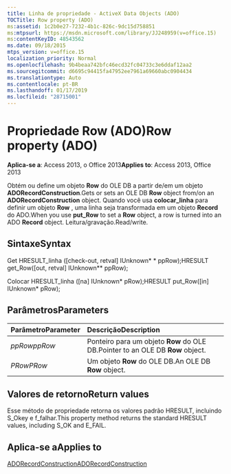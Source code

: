 ```yaml
---
title: Linha de propriedade - ActiveX Data Objects (ADO)
TOCTitle: Row property (ADO)
ms:assetid: 1c2b0e27-7232-4b1c-826c-9dc15d758851
ms:mtpsurl: https://msdn.microsoft.com/library/JJ248959(v=office.15)
ms:contentKeyID: 48543562
ms.date: 09/18/2015
mtps_version: v=office.15
localization_priority: Normal
ms.openlocfilehash: 9b4beaa742bfc46ecd32fc04733c3e6ddaf12aa2
ms.sourcegitcommit: d6695c94415fa47952ee7961a69660abc0904434
ms.translationtype: Auto
ms.contentlocale: pt-BR
ms.lasthandoff: 01/17/2019
ms.locfileid: "28715001"
---
```

# <a name="row-property-ado"></a><span data-ttu-id="b16ad-102">Propriedade Row (ADO)</span><span class="sxs-lookup"><span data-stu-id="b16ad-102">Row property (ADO)</span></span>

<span data-ttu-id="b16ad-103">**Aplica-se a**: Access 2013, o Office 2013</span><span class="sxs-lookup"><span data-stu-id="b16ad-103">**Applies to**: Access 2013, Office 2013</span></span>

<span data-ttu-id="b16ad-104">Obtém ou define um objeto **Row** do OLE DB a partir de/em um objeto **ADORecordConstruction**.</span><span class="sxs-lookup"><span data-stu-id="b16ad-104">Gets or sets an OLE DB **Row** object from/on an **ADORecordConstruction** object.</span></span> <span data-ttu-id="b16ad-105">Quando você usa **colocar\_linha** para definir um objeto **Row** , uma linha seja transformada em um objeto **Record** do ADO.</span><span class="sxs-lookup"><span data-stu-id="b16ad-105">When you use **put\_Row** to set a **Row** object, a row is turned into an ADO **Record** object.</span></span> <span data-ttu-id="b16ad-106">Leitura/gravação.</span><span class="sxs-lookup"><span data-stu-id="b16ad-106">Read/write.</span></span>

## <a name="syntax"></a><span data-ttu-id="b16ad-107">Sintaxe</span><span class="sxs-lookup"><span data-stu-id="b16ad-107">Syntax</span></span>

<span data-ttu-id="b16ad-108">Get HRESULT\_linha (\[check-out, retval\] IUnknown\* \* ppRow);</span><span class="sxs-lookup"><span data-stu-id="b16ad-108">HRESULT get\_Row(\[out, retval\] IUnknown\*\* ppRow);</span></span>

<span data-ttu-id="b16ad-109">Colocar HRESULT\_linha (\[na\] IUnknown\* pRow);</span><span class="sxs-lookup"><span data-stu-id="b16ad-109">HRESULT put\_Row(\[in\] IUnknown\* pRow);</span></span>

## <a name="parameters"></a><span data-ttu-id="b16ad-110">Parâmetros</span><span class="sxs-lookup"><span data-stu-id="b16ad-110">Parameters</span></span>

|<span data-ttu-id="b16ad-111">Parâmetro</span><span class="sxs-lookup"><span data-stu-id="b16ad-111">Parameter</span></span>|<span data-ttu-id="b16ad-112">Descrição</span><span class="sxs-lookup"><span data-stu-id="b16ad-112">Description</span></span>|
|:--------|:----------|
|<span data-ttu-id="b16ad-113">*ppRow*</span><span class="sxs-lookup"><span data-stu-id="b16ad-113">*ppRow*</span></span> |<span data-ttu-id="b16ad-114">Ponteiro para um objeto **Row** do OLE DB.</span><span class="sxs-lookup"><span data-stu-id="b16ad-114">Pointer to an OLE DB **Row** object.</span></span>|
|<span data-ttu-id="b16ad-115">*PRow*</span><span class="sxs-lookup"><span data-stu-id="b16ad-115">*PRow*</span></span> |<span data-ttu-id="b16ad-116">Um objeto **Row** do OLE DB.</span><span class="sxs-lookup"><span data-stu-id="b16ad-116">An OLE DB **Row** object.</span></span>|

## <a name="return-values"></a><span data-ttu-id="b16ad-117">Valores de retorno</span><span class="sxs-lookup"><span data-stu-id="b16ad-117">Return values</span></span>

<span data-ttu-id="b16ad-118">Esse método de propriedade retorna os valores padrão HRESULT, incluindo S\_Okey e f\_falhar.</span><span class="sxs-lookup"><span data-stu-id="b16ad-118">This property method returns the standard HRESULT values, including S\_OK and E\_FAIL.</span></span>

## <a name="applies-to"></a><span data-ttu-id="b16ad-119">Aplica-se a</span><span class="sxs-lookup"><span data-stu-id="b16ad-119">Applies to</span></span>

[<span data-ttu-id="b16ad-120">ADORecordConstruction</span><span class="sxs-lookup"><span data-stu-id="b16ad-120">ADORecordConstruction</span></span>](adorecordconstruction-interface-ado.md)

